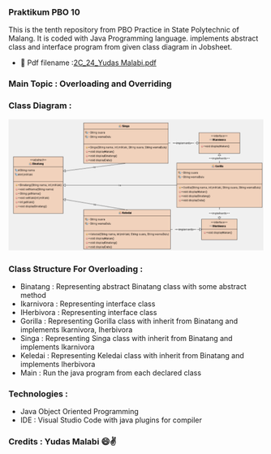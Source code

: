 ### Praktikum PBO 10
This is the tenth repository from PBO Practice in State Polytechnic of Malang. It is coded with Java Programming language. implements abstract class and interface program from given class diagram in Jobsheet.

- 📝 Pdf filename :[2C_24_Yudas Malabi.pdf](https://github.com/Yudas1337/Praktikum_PBO_10/blob/master/2C_24_Yudas%20Malabi.pdf)

### Main Topic : Overloading and Overriding
### Class Diagram : 
![1](class_diagram.png)
### Class Structure For Overloading :
<ul>
  <li>Binatang : Representing abstract Binatang class with some abstract method</li>
  <li>Ikarnivora : Representing interface class</li>
  <li>IHerbivora : Representing interface class</li>
  <li>Gorilla : Representing Gorilla class with inherit from Binatang and implements Ikarnivora, Iherbivora</li>
  <li>Singa : Representing Singa class with inherit from Binatang and implements Ikarnivora</li>
  <li>Keledai : Representing Keledai class with inherit from Binatang and implements Iherbivora</li>
  <li>Main : Run the java program from each declared class</li>
</ul>

### Technologies :
<ul>
<li>Java Object Oriented Programming</li>
<li>IDE : Visual Studio Code with java plugins for compiler</li>
</ul>

### Credits : Yudas Malabi 😄✌️
